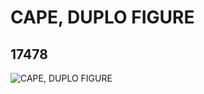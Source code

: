 # CAPE, DUPLO FIGURE
## 17478
![CAPE, DUPLO FIGURE](https://lc-www-live-s.legocdn.com/media/bricks/5/2/6071727.jpg)